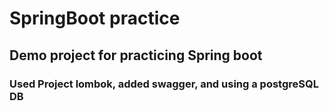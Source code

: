 # SpringBoot practice
## Demo project for practicing Spring boot 
### Used Project lombok, added swagger, and using a postgreSQL DB

